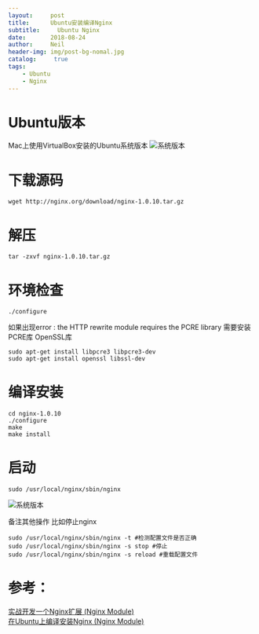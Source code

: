```yaml
---
layout:     post
title:      Ubuntu安装编译Nginx
subtitle:	  Ubuntu Nginx
date:       2018-08-24
author:     Neil
header-img: img/post-bg-nomal.jpg
catalog: 	 true
tags:
    - Ubuntu
    - Nginx
---
```


# Ubuntu版本
Mac上使用VirtualBox安装的Ubuntu系统版本
![系统版本](https://ws4.sinaimg.cn/large/006tNbRwly1fukxqqr3z0j31kw04twfk.jpg)

# 下载源码
```
wget http://nginx.org/download/nginx-1.0.10.tar.gz
```
# 解压
```
tar -zxvf nginx-1.0.10.tar.gz
```

# 环境检查
```
./configure 
```
如果出现error : the HTTP rewrite module requires the PCRE library 需要安装PCRE库 OpenSSL库

```
sudo apt-get install libpcre3 libpcre3-dev  
sudo apt-get install openssl libssl-dev 
```


# 编译安装
```
cd nginx-1.0.10
./configure 
make
make install
```

# 启动
```
sudo /usr/local/nginx/sbin/nginx
```

![系统版本](https://ws1.sinaimg.cn/large/006tNbRwly1fukyqhvg1bj31kw06m0tu.jpg)

备注其他操作 比如停止nginx

```
sudo /usr/local/nginx/sbin/nginx -t #检测配置文件是否正确 
sudo /usr/local/nginx/sbin/nginx -s stop #停止 
sudo /usr/local/nginx/sbin/nginx -s reload #重载配置文件 
```


# 参考：  
[实战开发一个Nginx扩展 (Nginx Module)](https://segmentfault.com/a/1190000009769143)  
[在Ubuntu上编译安装Nginx (Nginx Module)](https://vsxen.github.io/2017/04/09/nginx-sourse-compile-on-ubuntu/)

 









 

